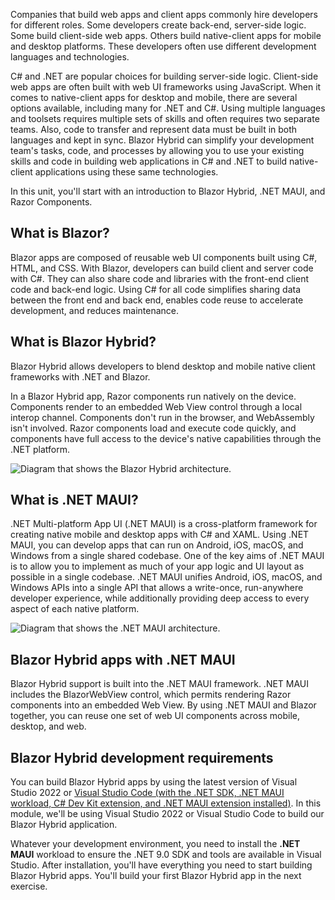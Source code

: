Companies that build web apps and client apps commonly hire developers for different roles. Some developers create back-end, server-side logic. Some build client-side web apps. Others build native-client apps for mobile and desktop platforms. These developers often use different development languages and technologies.

C# and .NET are popular choices for building server-side logic. Client-side web apps are often built with web UI frameworks using JavaScript. When it comes to native-client apps for desktop and mobile, there are several options available, including many for .NET and C#. Using multiple languages and toolsets requires multiple sets of skills and often requires two separate teams. Also, code to transfer and represent data must be built in both languages and kept in sync. Blazor Hybrid can simplify your development team's tasks, code, and processes by allowing you to use your existing skills and code in building web applications in C# and .NET to build native-client applications using these same technologies.

In this unit, you'll start with an introduction to Blazor Hybrid, .NET MAUI, and Razor Components.

## What is Blazor?

Blazor apps are composed of reusable web UI components built using C#, HTML, and CSS. With Blazor, developers can build client and server code with C#. They can also share code and libraries with the front-end client code and back-end logic. Using C# for all code simplifies sharing data between the front end and back end, enables code reuse to accelerate development, and reduces maintenance.

## What is Blazor Hybrid?

Blazor Hybrid allows developers to blend desktop and mobile native client frameworks with .NET and Blazor.

In a Blazor Hybrid app, Razor components run natively on the device. Components render to an embedded Web View control through a local interop channel. Components don't run in the browser, and WebAssembly isn't involved. Razor components load and execute code quickly, and components have full access to the device's native capabilities through the .NET platform.

![Diagram that shows the Blazor Hybrid architecture.](../media/blazor-hybrid.png)

## What is .NET MAUI?

.NET Multi-platform App UI (.NET MAUI) is a cross-platform framework for creating native mobile and desktop apps with C# and XAML. Using .NET MAUI, you can develop apps that can run on Android, iOS, macOS, and Windows from a single shared codebase. One of the key aims of .NET MAUI is to allow you to implement as much of your app logic and UI layout as possible in a single codebase. .NET MAUI unifies Android, iOS, macOS, and Windows APIs into a single API that allows a write-once, run-anywhere developer experience, while additionally providing deep access to every aspect of each native platform.

![Diagram that shows the .NET MAUI architecture.](../media/dotnet-maui.png)

## Blazor Hybrid apps with .NET MAUI

Blazor Hybrid support is built into the .NET MAUI framework. .NET MAUI includes the BlazorWebView control, which permits rendering Razor components into an embedded Web View. By using .NET MAUI and Blazor together, you can reuse one set of web UI components across mobile, desktop, and web.

## Blazor Hybrid development requirements

You can build Blazor Hybrid apps by using the latest version of Visual Studio 2022 or [Visual Studio Code (with the .NET SDK, .NET MAUI workload, C# Dev Kit extension, and .NET MAUI extension installed)](/dotnet/maui/get-started/installation?tabs=visual-studio-code). In this module, we'll be using Visual Studio 2022 or Visual Studio Code to build our Blazor Hybrid application.

Whatever your development environment, you need to install the **.NET MAUI** workload to ensure the .NET 9.0 SDK and tools are available in Visual Studio.  After installation, you'll have everything you need to start building Blazor Hybrid apps. You'll build your first Blazor Hybrid app in the next exercise.
